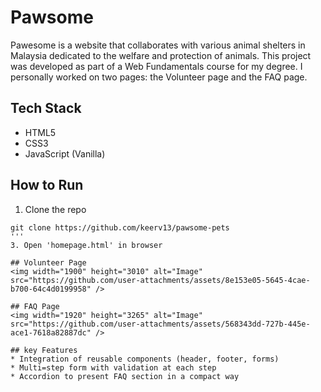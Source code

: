 # Pawsome
Pawesome is a website that collaborates with various animal shelters in Malaysia dedicated to the welfare and protection of animals. This project was developed as part of a Web Fundamentals course for my degree. I personally worked on two pages: the Volunteer page and the FAQ page.

## Tech Stack
* HTML5
* CSS3
* JavaScript (Vanilla)

## How to Run
1. Clone the repo
```
git clone https://github.com/keerv13/pawsome-pets
'''
3. Open 'homepage.html' in browser

## Volunteer Page
<img width="1900" height="3010" alt="Image" src="https://github.com/user-attachments/assets/8e153e05-5645-4cae-b700-64c4d0199958" />

## FAQ Page
<img width="1920" height="3265" alt="Image" src="https://github.com/user-attachments/assets/568343dd-727b-445e-ace1-7618a82887dc" />

## key Features
* Integration of reusable components (header, footer, forms)
* Multi=step form with validation at each step
* Accordion to present FAQ section in a compact way
